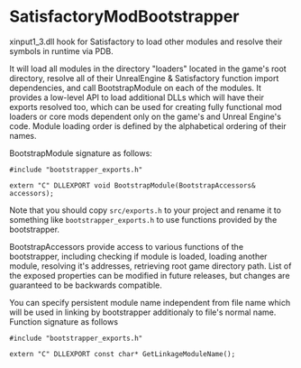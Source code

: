# SatisfactoryModBootstrapper
xinput1_3.dll hook for Satisfactory to load other modules and resolve their symbols in runtime via PDB.

It will load all modules in the directory "loaders" located in the game's root directory, resolve all
of their UnrealEngine & Satisfactory function import dependencies, and call BootstrapModule
on each of the modules. It provides a low-level API to load additional DLLs which will have their
exports resolved too, which can be used for creating fully functional mod loaders or core mods
dependent only on the game's and Unreal Engine's code.
Module loading order is defined by the alphabetical ordering of their names.

BootstrapModule signature as follows:
```
#include "bootstrapper_exports.h"

extern "C" DLLEXPORT void BootstrapModule(BootstrapAccessors& accessors);
```
Note that you should copy `src/exports.h` to your project and rename it to something
like `bootstrapper_exports.h` to use functions provided by the bootstrapper.

BootstrapAccessors provide access to various functions of the bootstrapper,
including checking if module is loaded, loading another module, resolving it's
addresses, retrieving root game directory path.
List of the exposed properties can be modified in future releases,
but changes are guaranteed to be backwards compatible.

You can specify persistent module name independent from file name
which will be used in linking by bootstrapper additionaly to file's normal name.
Function signature as follows
```
#include "bootstrapper_exports.h"

extern "C" DLLEXPORT const char* GetLinkageModuleName();
```

